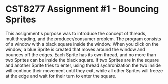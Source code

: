 # CST8277 Assignment #1 - Bouncing Sprites
This assignment's purpose was to introduce the concept of threads, multithreading, and the producer/consumer problem. The program consists of a window with a black square inside the window. When you click on the window, a blue Sprite is created that moves around the window and bounces off the edges. Each Sprite has its own thread, and no more than two Sprites can be inside the black square. If two Sprites are in the square and another Sprite tries to enter, using thread sychronization the two inside will continue their movement until they exit, while all other Sprites will freeze at the edge and wait for their turn to enter the square.
